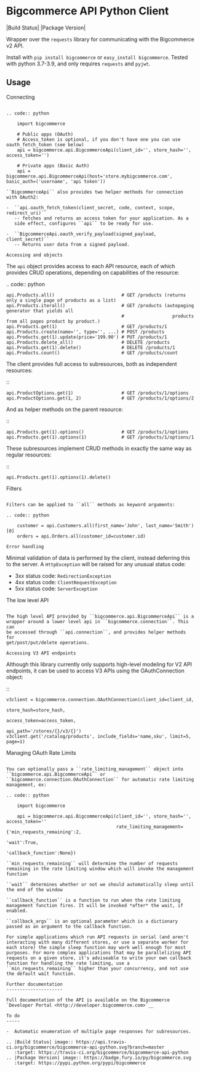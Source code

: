 Bigcommerce API Python Client
==================================

|Build Status| |Package Version|

Wrapper over the ``requests`` library for communicating with the Bigcommerce v2 API.

Install with ``pip install bigcommerce`` or ``easy_install bigcommerce``. Tested with
python 3.7-3.9, and only requires ``requests`` and ``pyjwt``.

Usage
-----

Connecting
~~~~~~~~~~

.. code:: python

    import bigcommerce

    # Public apps (OAuth)
    # Access_token is optional, if you don't have one you can use oauth_fetch_token (see below)
    api = bigcommerce.api.BigcommerceApi(client_id='', store_hash='', access_token='')

    # Private apps (Basic Auth)
    api = bigcommerce.api.BigcommerceApi(host='store.mybigcommerce.com', basic_auth=('username', 'api token'))

``BigcommerceApi`` also provides two helper methods for connection with OAuth2:

-  ``api.oauth_fetch_token(client_secret, code, context, scope, redirect_uri)``
   -- fetches and returns an access token for your application. As a
   side effect, configures ``api`` to be ready for use.

-  ``BigcommerceApi.oauth_verify_payload(signed_payload, client_secret)``
   -- Returns user data from a signed payload.

Accessing and objects
~~~~~~~~~~~~~~~~~~~~~

The ``api`` object provides access to each API resource, each of which
provides CRUD operations, depending on capabilities of the resource:

.. code:: python

    api.Products.all()                         # GET /products (returns only a single page of products as a list)
    api.Products.iterall()                     # GET /products (autopaging generator that yields all
                                               #                  products from all pages product by product.)
    api.Products.get(1)                        # GET /products/1
    api.Products.create(name='', type='', ...) # POST /products
    api.Products.get(1).update(price='199.90') # PUT /products/1
    api.Products.delete_all()                  # DELETE /products
    api.Products.get(1).delete()               # DELETE /products/1
    api.Products.count()                       # GET /products/count

The client provides full access to subresources, both as independent
resources:

::

    api.ProductOptions.get(1)                  # GET /products/1/options
    api.ProductOptions.get(1, 2)               # GET /products/1/options/2

And as helper methods on the parent resource:

::

    api.Products.get(1).options()              # GET /products/1/options
    api.Products.get(1).options(1)             # GET /products/1/options/1

These subresources implement CRUD methods in exactly the same way as
regular resources:

::

    api.Products.get(1).options(1).delete()

Filters
~~~~~~~

Filters can be applied to ``all`` methods as keyword arguments:

.. code:: python

    customer = api.Customers.all(first_name='John', last_name='Smith')[0]
    orders = api.Orders.all(customer_id=customer.id)

Error handling
~~~~~~~~~~~~~~

Minimal validation of data is performed by the client, instead deferring
this to the server. A ``HttpException`` will be raised for any unusual
status code:

-  3xx status code: ``RedirectionException``
-  4xx status code: ``ClientRequestException``
-  5xx status code: ``ServerException``

The low level API
~~~~~~~~~~~~~~~~~

The high level API provided by ``bigcommerce.api.BigcommerceApi`` is a
wrapper around a lower level api in ``bigcommerce.connection``. This can
be accessed through ``api.connection``, and provides helper methods for
get/post/put/delete operations.

Accessing V3 API endpoints
~~~~~~~~~~~~~~~~~~~~~~~~~~
Although this library currently only supports high-level modeling for V2 API endpoints,
it can be used to access V3 APIs using the OAuthConnection object:

::

    v3client = bigcommerce.connection.OAuthConnection(client_id=client_id,
                                                      store_hash=store_hash,
                                                      access_token=access_token,
                                                      api_path='/stores/{}/v3/{}')
    v3client.get('/catalog/products', include_fields='name,sku', limit=5, page=1)

Managing OAuth Rate Limits
~~~~~~~~~~~~~~~~~~~~~~~~~~

You can optionally pass a ``rate_limiting_management`` object into ``bigcommerce.api.BigcommerceApi`` or ``bigcommerce.connection.OAuthConnection`` for automatic rate limiting management, ex:

.. code:: python

    import bigcommerce

    api = bigcommerce.api.BigcommerceApi(client_id='', store_hash='', access_token=''
                                         rate_limiting_management= {'min_requests_remaining':2,
                                                                    'wait':True,
                                                                    'callback_function':None})

``min_requests_remaining`` will determine the number of requests remaining in the rate limiting window which will invoke the management function

``wait`` determines whether or not we should automatically sleep until the end of the window

``callback_function`` is a function to run when the rate limiting management function fires. It will be invoked *after* the wait, if enabled.

``callback_args`` is an optional parameter which is a dictionary passed as an argument to the callback function.

For simple applications which run API requests in serial (and aren't interacting with many different stores, or use a separate worker for each store) the simple sleep function may work well enough for most purposes. For more complex applications that may be parallelizing API requests on a given store, it's adviseable to write your own callback function for handling the rate limiting, use a ``min_requests_remaining`` higher than your concurrency, and not use the default wait function.

Further documentation
---------------------

Full documentation of the API is available on the Bigcommerce
`Developer Portal <http://developer.bigcommerce.com>`__

To do
-----

-  Automatic enumeration of multiple page responses for subresources.

.. |Build Status| image:: https://api.travis-ci.org/bigcommerce/bigcommerce-api-python.svg?branch=master
   :target: https://travis-ci.org/bigcommerce/bigcommerce-api-python
.. |Package Version| image:: https://badge.fury.io/py/bigcommerce.svg
   :target: https://pypi.python.org/pypi/bigcommerce
